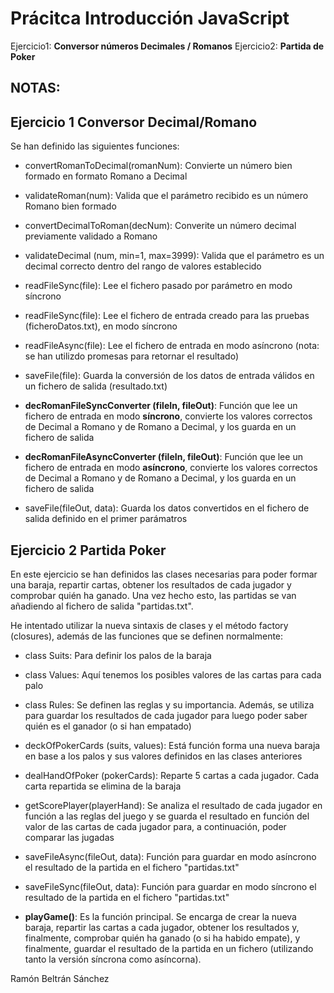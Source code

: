 # Prácitca Introducción JavaScript

Ejercicio1: **Conversor números Decimales / Romanos**
Ejercicio2: **Partida de Poker**

## NOTAS: 

## Ejercicio 1 Conversor Decimal/Romano

Se han definido las siguientes funciones:

- convertRomanToDecimal(romanNum): Convierte un número bien formado en formato Romano a Decimal

- validateRoman(num): Valida que el parámetro recibido es un número Romano bien formado

- convertDecimalToRoman(decNum): Converite un número decimal previamente validado a Romano

- validateDecimal (num, min=1, max=3999): Valida que el parámetro es un decimal correcto dentro del rango de valores establecido

- readFileSync(file): Lee el fichero pasado por parámetro en modo síncrono

- readFileSync(file): Lee el fichero de entrada creado para las pruebas (ficheroDatos.txt), en modo síncrono

- readFileAsync(file): Lee el fichero de entrada en modo asíncrono (nota: se han utilizdo promesas para retornar el resultado)

- saveFile(file): Guarda la conversión de los datos de entrada válidos en un fichero de salida (resultado.txt)

- **decRomanFileSyncConverter (fileIn, fileOut)**: Función que lee un fichero de entrada en modo **síncrono**, convierte los valores correctos de Decimal a Romano y de Romano a Decimal, y los guarda en un fichero de salida

- **decRomanFileAsyncConverter (fileIn, fileOut)**: Función que lee un fichero de entrada en modo **asíncrono**, convierte los valores correctos de Decimal a Romano y de Romano a Decimal, y los guarda en un fichero de salida

- saveFile(fileOut, data): Guarda los datos convertidos en el fichero de salida definido en el primer parámatros


## Ejercicio 2 Partida Poker

En este ejercicio se han definidos las clases necesarias para poder formar una baraja, repartir cartas, obtener los resultados de cada jugador y comprobar quién ha ganado. Una vez hecho esto, las partidas se van añadiendo al fichero de salida "partidas.txt".

He intentado utilizar la nueva sintaxis de clases y el método factory (closures), además de las funciones que se definen normalmente:

- class Suits: Para definir los palos de la baraja

- class Values: Aquí tenemos los posibles valores de las cartas para cada palo

- class Rules: Se definen las reglas y su importancia. Además, se utiliza para guardar los resultados de cada jugador para luego poder saber quién es el ganador (o si han empatado)

- deckOfPokerCards (suits, values): Está función forma una nueva baraja en base a los palos y sus valores definidos en las clases anteriores

- dealHandOfPoker (pokerCards): Reparte 5 cartas a cada jugador. Cada carta repartida se elimina de la baraja

- getScorePlayer(playerHand): Se analiza el resultado de cada jugador en función a las reglas del juego y se guarda el resultado en función del valor de las cartas de cada jugador para, a continuación, poder comparar las jugadas 

- saveFileAsync(fileOut, data): Función para guardar en modo asíncrono el resultado de la partida en el fichero "partidas.txt"

- saveFileSync(fileOut, data): Función para guardar en modo síncrono el resultado de la partida en el fichero "partidas.txt"

- **playGame()**: Es la función principal. Se encarga de crear la nueva baraja, repartir las cartas a cada jugador, obtener los resultados y, finalmente, comprobar quién ha ganado (o si ha habido empate), y finalmente, guardar el resultado de la partida en un fichero (utilizando tanto la versión síncrona como asíncorna).



Ramón Beltrán Sánchez

